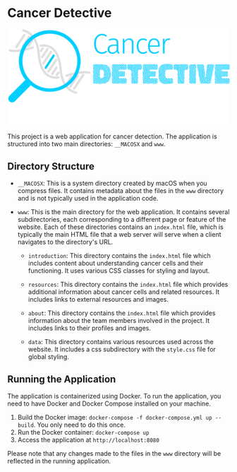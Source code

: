 # Cancer Detective

![Cancer Detective logo](www/data/grafs/gral/logo-xl.svg)

This project is a web application for cancer detection. The application is structured into two main directories: `__MACOSX` and `www`.

## Directory Structure

- `__MACOSX`: This is a system directory created by macOS when you compress files. It contains metadata about the files in the `www` directory and is not typically used in the application code.

- `www`: This is the main directory for the web application. It contains several subdirectories, each corresponding to a different page or feature of the website. Each of these directories contains an `index.html` file, which is typically the main HTML file that a web server will serve when a client navigates to the directory's URL.

  - `introduction`: This directory contains the `index.html` file which includes content about understanding cancer cells and their functioning. It uses various CSS classes for styling and layout.

  - `resources`: This directory contains the `index.html` file which provides additional information about cancer cells and related resources. It includes links to external resources and images.

  - `about`: This directory contains the `index.html` file which provides information about the team members involved in the project. It includes links to their profiles and images.

  - `data`: This directory contains various resources used across the website. It includes a css subdirectory with the `style.css` file for global styling.

## Running the Application

The application is containerized using Docker. To run the application, you need to have Docker and Docker Compose installed on your machine.

1. Build the Docker image: `docker-compose -f docker-compose.yml up --build`. You only need to do this once.
2. Run the Docker container: `docker-compose up`
3. Access the application at `http://localhost:8080`

Please note that any changes made to the files in the `www` directory will be reflected in the running application.

